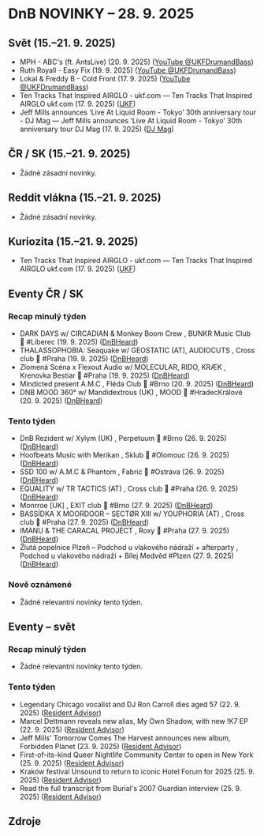 # DnB NOVINKY – 28. 9. 2025

## Svět (15.–21. 9. 2025)

* MPH - ABC's (ft. AntsLive) (20. 9. 2025) ([YouTube @UKFDrumandBass][1])
* Ruth Royall - Easy Fix (19. 9. 2025) ([YouTube @UKFDrumandBass][2])
* Lokal & Freddy B - Cold Front (17. 9. 2025) ([YouTube @UKFDrumandBass][3])
* Ten Tracks That Inspired AIRGLO - ukf.com — Ten Tracks That Inspired AIRGLO ukf.com (17. 9. 2025) ([UKF][4])
* Jeff Mills announces ‘Live At Liquid Room - Tokyo’ 30th anniversary tour - DJ Mag — Jeff Mills announces ‘Live At Liquid Room - Tokyo’ 30th anniversary tour DJ Mag (17. 9. 2025) ([DJ Mag][5])

## ČR / SK (15.–21. 9. 2025)

* Žádné zásadní novinky.

## Reddit vlákna (15.–21. 9. 2025)

* Žádné zásadní novinky.

## Kuriozita (15.–21. 9. 2025)

* Ten Tracks That Inspired AIRGLO - ukf.com — Ten Tracks That Inspired AIRGLO ukf.com (17. 9. 2025) ([UKF][4])

## Eventy ČR / SK

### Recap minulý týden
* DARK DAYS w/ CIRCADIAN & Monkey Boom Crew , BUNKR Music Club 👑 #Liberec (19. 9. 2025) ([DnBHeard][6])
* THALASSOPHOBIA: Seaquake w/ GEOSTATIC (AT), AUDIOCUTS , Cross club 👑 #Praha (19. 9. 2025) ([DnBHeard][7])
* Zlomená Scéna x Flexout Audio w/ MOLECULAR, RIDO, KRÆK , Krenovka Bestiar 👑 #Praha (19. 9. 2025) ([DnBHeard][8])
* Mindicted present A.M.C , Fléda Club 👑 #Brno (20. 9. 2025) ([DnBHeard][9])
* DNB MOOD 360° w/ Mandidextrous (UK) , MOOD 👑 #HradecKrálové (20. 9. 2025) ([DnBHeard][10])

### Tento týden
* DnB Rezident w/ Xylym (UK) , Perpetuum 👑 #Brno (26. 9. 2025) ([DnBHeard][11])
* Hoofbeats Music with Merikan , Sklub 👑 #Olomouc (26. 9. 2025) ([DnBHeard][12])
* SSD 100 w/ A.M.C & Phantom , Fabric 👑 #Ostrava (26. 9. 2025) ([DnBHeard][13])
* EQUALITY w/ TR TACTICS (AT) , Cross club 👑 #Praha (26. 9. 2025) ([DnBHeard][14])
* Monrroe [UK] , EXIT club 👑 #Brno (27. 9. 2025) ([DnBHeard][15])
* BASSÍDKA X MOORDOOR – SECTØR XIII w/ YOUPHORIA (AT) , Cross club 👑 #Praha (27. 9. 2025) ([DnBHeard][16])
* IMANU & THE CARACAL PROJECT , Roxy 👑 #Praha (27. 9. 2025) ([DnBHeard][17])
* Žlutá popelnice Plzeň – Podchod u vlakového nádraží + afterparty , Podchod u vlakového nádraží + Bílej Medvěd #Plzen (27. 9. 2025) ([DnBHeard][18])

### Nově oznámené
* Žádné relevantní novinky tento týden.

## Eventy – svět

### Recap minulý týden
* Žádné relevantní novinky tento týden.

### Tento týden
* Legendary Chicago vocalist and DJ Ron Carroll dies aged 57 (22. 9. 2025) ([Resident Advisor][19])
* Marcel Dettmann reveals new alias, My Own Shadow, with new !K7 EP (22. 9. 2025) ([Resident Advisor][19])
* Jeff Mills' Tomorrow Comes The Harvest announces new album, Forbidden Planet (23. 9. 2025) ([Resident Advisor][19])
* First-of-its-kind Queer Nightlife Community Center to open in New York (25. 9. 2025) ([Resident Advisor][19])
* Kraków festival Unsound to return to iconic Hotel Forum for 2025 (25. 9. 2025) ([Resident Advisor][19])
* Read the full transcript from Burial's 2007 Guardian interview (25. 9. 2025) ([Resident Advisor][19])



## Zdroje

[1]: https://www.youtube.com/watch?v=2x-KLEQcK_Y
[2]: https://www.youtube.com/watch?v=fbXVGJmjILI
[3]: https://www.youtube.com/watch?v=6DGyNhZnK6w
[4]: https://news.google.com/rss/articles/CBMiY0FVX3lxTE9PUTBOcmZoT1Y0NTh6ODBvOU16OHhkdXBLMkVZeWRRVkZER2UtSHhlSUVDMWhYblU3ZEJ6eElwZVFyYm81RkdlWlNTUGNlNW1tR3FxTHc3M3R1aHlVWXlSVXVWWQ?oc=5
[5]: https://news.google.com/rss/articles/CBMikgFBVV95cUxPdFlZYzI0cXA5aHRoMGdLMjBOZVhHTkM3ZzNmbHA4WFg1TjhFakJ3OVdNRW9mWFNyRV90alBkb0Q5c0lUM3ptbG5TN3VsWEJ4YXZFTXkzcHVnbDBDaDIxeW5WSVEyX0NnVXRoNTF2Q3J6cC1uNkoyXzZ1RzF1cFJjdTczZF9rNXpXNFlOSkw3LTlYUQ?oc=5
[6]: https://www.facebook.com/events/754272993968832/
[7]: https://www.facebook.com/events/1418724722571939/
[8]: https://www.facebook.com/events/2608314909510791/
[9]: https://www.facebook.com/events/2099173993917723/
[10]: https://www.facebook.com/events/4157438874483862/
[11]: https://www.facebook.com/events/1536787461020755/
[12]: https://www.facebook.com/events/748825818069711/
[13]: https://www.facebook.com/events/1411042836637871/
[14]: https://www.facebook.com/events/1479550783303686
[15]: https://www.facebook.com/events/775790568481238/
[16]: https://www.facebook.com/events/1251210932777500/
[17]: https://www.facebook.com/events/1232143318146823/
[18]: https://www.facebook.com/events/1993313891410407/
[19]: https://ra.co/
